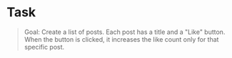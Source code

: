 # Task

> Goal: Create a list of posts. Each post has a title and a "Like" button. When the button is clicked, it increases the like count only for that specific post.


